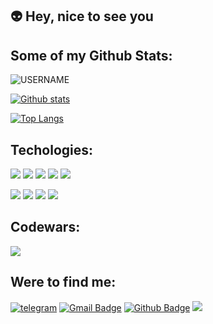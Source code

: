 ## :alien: Hey, nice to see you

## Some of my Github Stats:
<p align=left> <img src=https://komarev.com/ghpvc/?username=USERNAME alt=USERNAME /> </p>

[![Github stats](https://github-readme-stats.vercel.app/api?username=Rodion&show_icons=true&include_all_commits=true&theme=onedark)](https://github.com/USERNAME/github-readme-stats)

[![Top Langs](https://github-readme-stats.vercel.app/api/top-langs/?username=USERNAME&layout=compact&theme=onedark&card_width=445)](https://github.com/USERNAME/github-readme-stats)


## Techologies:
![](https://img.shields.io/badge/-React.js-61DAFB?logo=react&logoColor=white&style=flat)
![](https://img.shields.io/badge/-JavaScript-F7DF1E?logo=JavaScript&logoColor=white&style=flat)
![](https://img.shields.io/badge/-CSS-1572B6?logo=CSS3&logoColor=white&style=flat)
![](https://img.shields.io/badge/-html-E34F26?logo=html5&logoColor=white&style=flat)
![](https://img.shields.io/badge/-Node.js-339933?logo=Node.js&logoColor=white&style=flat)

![](https://img.shields.io/badge/-Vue.js-4FC08D?logo=Vue.js&logoColor=white&style=flat)
![](https://img.shields.io/badge/-Sass-CC6699?logo=Sass&logoColor=white&style=flat)
![](https://img.shields.io/badge/-Webpack-8DD6F9?logo=Webpack&logoColor=white&style=flat)
![](https://img.shields.io/badge/-Bootstrap-7952B3?logo=Bootstrap&logoColor=white&style=flat)

## Codewars:
<a href="https://www.codewars.com/users/USERNAME" ><img src="https://www.codewars.com/users/USERNAME/badges/large"></img></a>

## Were to find me:
[![telegram](https://img.shields.io/badge/-USERNAME4?style=flat&logo=telegram&logoColor=white&link=https://t.me/RodionAs)](https://t.me/RodionAs)
[![Gmail Badge](https://img.shields.io/badge/-USERNAME@gmail.com-c14438?style=flat&logo=Gmail&logoColor=white&link=mailto:Asatov.Rodion@gmail.com)](mailto:Asatov.Rodion@gmail.com) 
[![Github Badge](https://img.shields.io/badge/-USERNAME-grey?style=flat&logo=github&logoColor=white&link=https://github.com/Rodion-progs/)](https://www.github.com/Rodion-progs/) 
<a href="https://www.hackerrank.com/as1405503">![](https://img.shields.io/badge/-hackerRank-2EC866?logo=hackerRank&logoColor=white&style=flat)</a>



